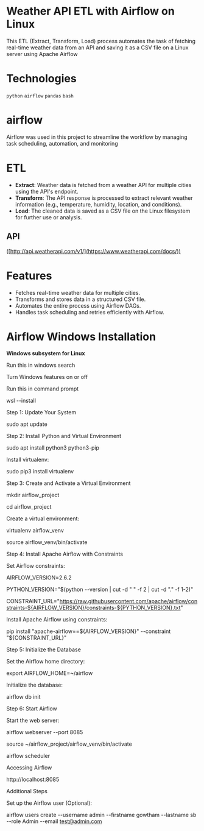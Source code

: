 # Weather API ETL with Airflow on Linux
This ETL (Extract, Transform, Load) process automates the task of fetching real-time weather data from an API and saving it as a CSV file on a Linux server using Apache Airflow
# Technologies 
`python`
`airflow`
`pandas`
`bash`
# airflow
Airflow was used in this project to streamline the workflow by managing task scheduling, automation, and monitoring
# ETL
- **Extract**: Weather data is fetched from a weather API for multiple cities using the API's endpoint.
- **Transform**: The API response is processed to extract relevant weather information (e.g., temperature, humidity, location, and conditions).
- **Load**: The cleaned data is saved as a CSV file on the Linux filesystem for further use or analysis.

## API
([http://api.weatherapi.com/v1/](https://www.weatherapi.com/docs/))

# Features
- Fetches real-time weather data for multiple cities.
- Transforms and stores data in a structured CSV file.
- Automates the entire process using Airflow DAGs.
- Handles task scheduling and retries efficiently with Airflow.

# Airflow Windows Installation
**Windows subsystem for Linux**

Run this in windows search

Turn Windows features on or off

Run this in command prompt

wsl --install

Step 1: Update Your System

sudo apt update

Step 2: Install Python and Virtual Environment

sudo apt install python3 python3-pip

Install virtualenv:

sudo pip3 install virtualenv

Step 3: Create and Activate a Virtual Environment

mkdir airflow_project

cd airflow_project

Create a virtual environment:

virtualenv airflow_venv

source airflow_venv/bin/activate

Step 4: Install Apache Airflow with Constraints

Set Airflow constraints:

AIRFLOW_VERSION=2.6.2

PYTHON_VERSION="$(python --version | cut -d " " -f 2 | cut -d "." -f 1-2)"

CONSTRAINT_URL="https://raw.githubusercontent.com/apache/airflow/constraints-${AIRFLOW_VERSION}/constraints-${PYTHON_VERSION}.txt"

Install Apache Airflow using constraints:

pip install "apache-airflow==${AIRFLOW_VERSION}" --constraint "${CONSTRAINT_URL}"

Step 5: Initialize the Database

Set the Airflow home directory:

export AIRFLOW_HOME=~/airflow

Initialize the database:

airflow db init

Step 6: Start Airflow

Start the web server:

airflow webserver --port 8085

source ~/airflow_project/airflow_venv/bin/activate

airflow scheduler

Accessing Airflow

http://localhost:8085

Additional Steps

Set up the Airflow user (Optional):

airflow users create
--username admin
--firstname gowtham
--lastname sb
--role Admin
--email test@admin.com




